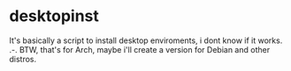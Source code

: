 # desktopinst

It's basically a script to install desktop enviroments, i dont know if it works. .-.
BTW, that's for Arch, maybe i'll create a version for Debian and other distros.
